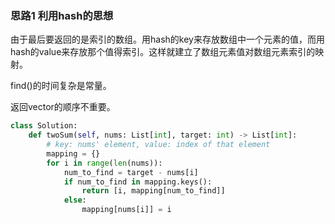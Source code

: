 ### 思路1 利用hash的思想

由于最后要返回的是索引的数组。用hash的key来存放数组中一个元素的值，而用hash的value来存放那个值得索引。这样就建立了数组元素值对数组元素索引的映射。

find()的时间复杂是常量。

返回vector的顺序不重要。

```py
class Solution:
    def twoSum(self, nums: List[int], target: int) -> List[int]:
        # key: nums' element, value: index of that element
        mapping = {}
        for i in range(len(nums)):
            num_to_find = target - nums[i]
            if num_to_find in mapping.keys():
                return [i, mapping[num_to_find]]
            else:
                mapping[nums[i]] = i
```